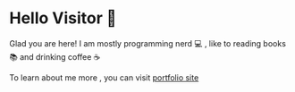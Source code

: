# Hello Visitor 👋
Glad you are here! I am mostly programming nerd 💻 , like to reading books 📚 and drinking coffee ☕️ 


To learn about me more , you can visit [portfolio site](https://echo-saurav.github.io) 

